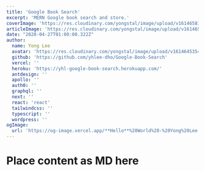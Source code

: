 ```yaml
---
title: 'Google Book Search'
excerpt: 'MERN Google book search and store.'
coverImage: 'https://res.cloudinary.com/yongstal/image/upload/v1614658125/portfolio/resized-googleBook_smeu9t.jpg'
articleImage: 'https://res.cloudinary.com/yongstal/image/upload/v1614658125/portfolio/resized-googleBook_smeu9t.jpg'
date: "2020-04-27T01:00:00.322Z"
author:
  name: Yong Lee
  avatar: 'https://res.cloudinary.com/yongstal/image/upload/v1614645354/portfolio/IMG_0185C_rknqbd.jpg'
  github: 'https://github.com/yhlee-dho/Google-Book-Search'
  vercel: ''
  heroku: 'https://yhl-google-book-search.herokuapp.com/'
  antdesign: ''
  apollo: ''
  auth0: ''
  graphql: ''
  next: ''
  react: 'react'
  tailwindcss: ''
  typescript: ''
  wordpress: ''
ogImage:
  url: 'https://og-image.vercel.app/**Hello**%20World%20-%20Yong%20Lee.png?theme=dark&md=1&fontSize=100px&images=https%3A%2F%2Fassets.vercel.com%2Fimage%2Fupload%2Ffront%2Fassets%2Fdesign%2Fvercel-triangle-white.svg&images=https%3A%2F%2Fcdn.jsdelivr.net%2Fgh%2Fremojansen%2Flogo.ts%40master%2Fts.svg'
---
```


# Place content as MD here